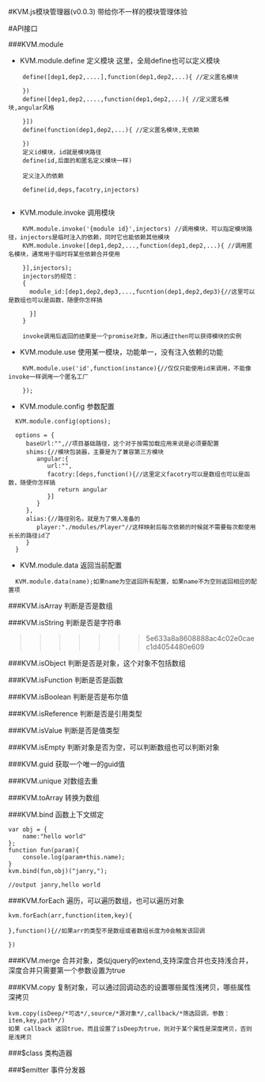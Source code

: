 #KVM.js模块管理器(v0.0.3)
带给你不一样的模块管理体验

#API接口

###KVM.module

 * KVM.module.define 定义模块
    这里，全局define也可以定义模块
```
    define([dep1,dep2,....],function(dep1,dep2,...){ //定义匿名模块
      
    })
    define([dep1,dep2,....,function(dep1,dep2,...){ //定义匿名模块,angular风格
      
    }])
    define(function(dep1,dep2,...){ //定义匿名模块,无依赖
      
    })
    定义id模块，id就是模块路径
    define(id,后面的和匿名定义模块一样)
    
    定义注入的依赖
    
    define(id,deps,facotry,injectors)
    
```
 * KVM.module.invoke 调用模块
```
    KVM.module.invoke('{module id}',injectors) //调用模块，可以指定模块路径，injectors是临时注入的依赖，同时它也能依赖其他模块
    KVM.module.invoke([dep1,dep2,...,function(dep1,dep2,...){ //调用匿名模块，通常用于临时将某些依赖合并使用
    
    }],injectors);
    injectors的规范：
    {
      module_id:[dep1,dep2,dep3,...,fucntion(dep1,dep2,dep3){//这里可以是数组也可以是函数，随便你怎样搞
      
      }]
    }
    
    invoke调用后返回的结果是一个promise对象，所以通过then可以获得模块的实例
```

 * KVM.module.use 使用某一模块，功能单一，没有注入依赖的功能
```
    KVM.module.use('id',function(instance){//仅仅只能使用id来调用，不能像invoke一样调用一个匿名工厂
    
    });
```
 
 * KVM.module.config 参数配置
```
  KVM.module.config(options);
  
  options = {
     baseUrl:"",//项目基础路径，这个对于按需加载应用来说是必须要配置
     shims:{//模块包装器，主要是为了兼容第三方模块
        angular:{
           url:"",
           facotry:[deps,function(){//这里定义facotry可以是数组也可以是函数，随便你怎样搞
              return angular
           }]
        }
     },
     alias:{//路径别名，就是为了懒人准备的
        player:"./modules/Player"//这样映射后每次依赖的时候就不需要每次都使用长长的路径id了
     }
  }
```
 
 * KVM.module.data 返回当前配置
```
  KVM.module.data(name);如果name为空返回所有配置，如果name不为空则返回相应的配置项
```

###KVM.isArray 判断是否是数组
 

###KVM.isString 判断是否是字符串
>>>>>>> 5e633a8a8608888ac4c02e0caec1d4054480e609


###KVM.isObject 判断是否是对象，这个对象不包括数组


###KVM.isFunction 判断是否是函数


###KVM.isBoolean 判断是否是布尔值


###KVM.isReference 判断是否是引用类型


###KVM.isValue 判断是否是值类型


###KVM.isEmpty 判断对象是否为空，可以判断数组也可以判断对象


###KVM.guid 获取一个唯一的guid值


###KVM.unique 对数组去重


###KVM.toArray 转换为数组


###KVM.bind 函数上下文绑定
```
var obj = {
    name:"hello world"
};
function fun(param){
    console.log(param+this.name);
}
kvm.bind(fun,obj)("janry,");

//output janry,hello world

```

###KVM.forEach 遍历，可以遍历数组，也可以遍历对象
```
kvm.forEach(arr,function(item,key){

},function(){//如果arr的类型不是数组或者数组长度为0会触发该回调

})

```

###KVM.merge 合并对象，类似jquery的extend,支持深度合并也支持浅合并，深度合并只需要第一个参数设置为true


###KVM.copy 复制对象，可以通过回调动态的设置哪些属性浅拷贝，哪些属性深拷贝
```
kvm.copy(isDeep/*可选*/,source/*源对象*/,callback/*筛选回调，参数：item,key,path*/)
如果 callback 返回true，而且设置了isDeep为true，则对于某个属性是深度拷贝，否则是浅拷贝
```
###$class 类构造器

###$emitter 事件分发器
